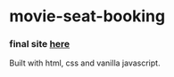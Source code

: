 # movie-seat-booking
### final site [here](https://aliarshad746.github.io/movie-seat-booking/)
Built with html, css and vanilla javascript.

